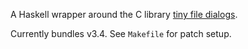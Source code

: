 A Haskell wrapper around the C library
[tiny file dialogs](https://sourceforge.net/projects/tinyfiledialogs/).

Currently bundles v3.4. See `Makefile` for patch setup.
